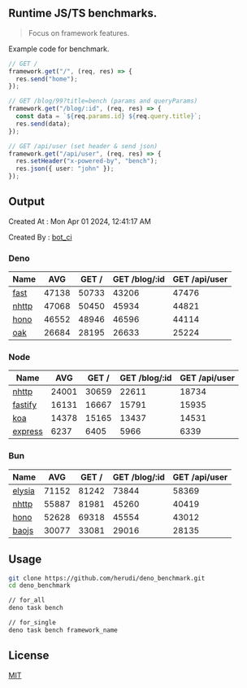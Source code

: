## Runtime JS/TS benchmarks.

> Focus on framework features.

Example code for benchmark.
```ts
// GET /
framework.get("/", (req, res) => {
  res.send("home");
});

// GET /blog/99?title=bench (params and queryParams)
framework.get("/blog/:id", (req, res) => {
  const data = `${req.params.id} ${req.query.title}`;
  res.send(data);
});

// GET /api/user (set header & send json)
framework.get("/api/user", (req, res) => {
  res.setHeader("x-powered-by", "bench");
  res.json({ user: "john" });
});
```

## Output
Created At : Mon Apr 01 2024, 12:41:17 AM

Created By : [bot_ci](https://github.com/herudi/deno_benchmarks/commits?author=github-actions%5Bbot%5D)


### Deno
|Name|AVG|GET /|GET /blog/:id|GET /api/user|
|----|----|----|----|----|
|[fast](https://github.com/danteissaias/fast)|47138|50733|43206|47476|
|[nhttp](https://github.com/nhttp/nhttp)|47068|50450|45934|44821|
|[hono](https://github.com/honojs/hono)|46552|48946|46596|44114|
|[oak](https://github.com/oakserver/oak)|26684|28195|26633|25224|
  


### Node
|Name|AVG|GET /|GET /blog/:id|GET /api/user|
|----|----|----|----|----|
|[nhttp](https://github.com/nhttp/nhttp)|24001|30659|22611|18734|
|[fastify](https://github.com/fastify/fastify)|16131|16667|15791|15935|
|[koa](https://github.com/koajs/koa)|14378|15165|13437|14531|
|[express](https://github.com/expressjs/express)|6237|6405|5966|6339|
  


### Bun
|Name|AVG|GET /|GET /blog/:id|GET /api/user|
|----|----|----|----|----|
|[elysia](https://github.com/elysiajs/elysia)|71152|81242|73844|58369|
|[nhttp](https://github.com/nhttp/nhttp)|55887|81981|45260|40419|
|[hono](https://github.com/honojs/hono)|52628|69318|45554|43012|
|[baojs](https://github.com/mattreid1/baojs)|30077|33081|29016|28135|
  



## Usage

```bash
git clone https://github.com/herudi/deno_benchmark.git
cd deno_benchmark

// for_all
deno task bench

// for_single
deno task bench framework_name
```

## License

[MIT](LICENSE)

